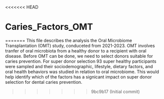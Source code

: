 <<<<<<< HEAD
# Caries_Factors_OMT
=======
This file describes the analysis the Oral Microbiome Transplantation (OMT) study, conduceted from 2021-2023. OMT involves tranfer of oral microbiota from a healthy donor to a recipient with oral disease. Before OMT can be done, we need to select donors suitable for caries prevention. For super donor selection 93 super healthy participants were sampled and their sociodemographic, lifestyle, dietary factors, and oral health behaviors was studied in relation to oral microbiome. This would help identify which of the factors has a signicant impact on super donor selection for dental caries prevention. 
>>>>>>> 9bc9b17 (Initial commit)
